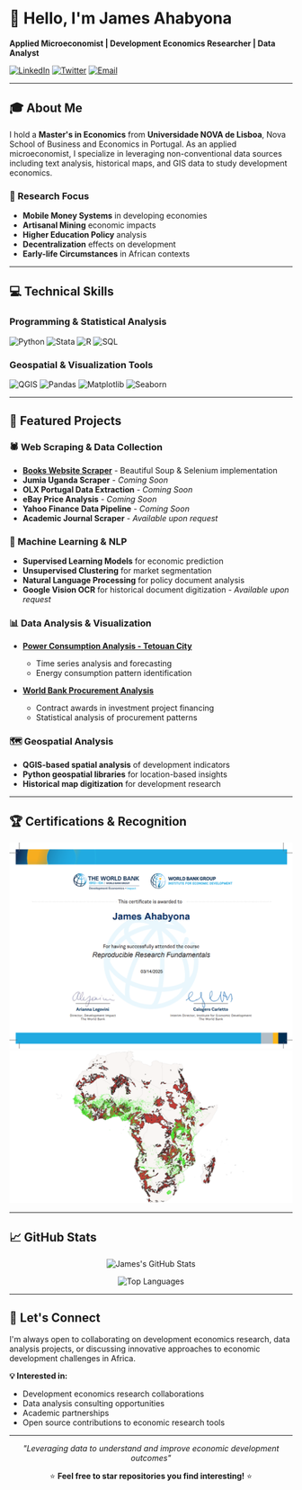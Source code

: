 # 👋 Hello, I'm James Ahabyona

**Applied Microeconomist | Development Economics Researcher | Data Analyst**

[![LinkedIn](https://img.shields.io/badge/LinkedIn-0077B5?style=for-the-badge&logo=linkedin&logoColor=white)](https://linkedin.com/in/james-ahabyona-236b81129/)
[![Twitter](https://img.shields.io/badge/Twitter-1DA1F2?style=for-the-badge&logo=twitter&logoColor=white)](https://x.com/a_ha256)
[![Email](https://img.shields.io/badge/Email-D14836?style=for-the-badge&logo=gmail&logoColor=white)](mailto:your-email@example.com)

---

## 🎓 About Me

I hold a **Master's in Economics** from **Universidade NOVA de Lisboa**, Nova School of Business and Economics in Portugal. As an applied microeconomist, I specialize in leveraging non-conventional data sources including text analysis, historical maps, and GIS data to study development economics.

### 🔬 Research Focus
- **Mobile Money Systems** in developing economies
- **Artisanal Mining** economic impacts
- **Higher Education Policy** analysis
- **Decentralization** effects on development
- **Early-life Circumstances** in African contexts

---

## 💻 Technical Skills

### Programming & Statistical Analysis
![Python](https://img.shields.io/badge/Python-3776AB?style=for-the-badge&logo=python&logoColor=white)
![Stata](https://img.shields.io/badge/Stata-1f4788?style=for-the-badge&logo=stata&logoColor=white)
![R](https://img.shields.io/badge/R-276DC3?style=for-the-badge&logo=r&logoColor=white)
![SQL](https://img.shields.io/badge/MySQL-4479A1?style=for-the-badge&logo=mysql&logoColor=white)

### Geospatial & Visualization Tools
![QGIS](https://img.shields.io/badge/QGIS-589632?style=for-the-badge&logo=qgis&logoColor=white)
![Pandas](https://img.shields.io/badge/Pandas-150458?style=for-the-badge&logo=pandas&logoColor=white)
![Matplotlib](https://img.shields.io/badge/Matplotlib-11557c?style=for-the-badge&logo=python&logoColor=white)
![Seaborn](https://img.shields.io/badge/Seaborn-3776AB?style=for-the-badge&logo=python&logoColor=white)

---

## 🚀 Featured Projects

### 🕷️ Web Scraping & Data Collection
- **[Books Website Scraper](https://github.com/Jamesahabyona/scrapping-websites)** - Beautiful Soup & Selenium implementation
- **Jumia Uganda Scraper** - *Coming Soon*
- **OLX Portugal Data Extraction** - *Coming Soon*
- **eBay Price Analysis** - *Coming Soon*
- **Yahoo Finance Data Pipeline** - *Coming Soon*
- **Academic Journal Scraper** - *Available upon request*

### 🤖 Machine Learning & NLP
- **Supervised Learning Models** for economic prediction
- **Unsupervised Clustering** for market segmentation  
- **Natural Language Processing** for policy document analysis
- **Google Vision OCR** for historical document digitization - *Available upon request*

### 📊 Data Analysis & Visualization
- **[Power Consumption Analysis - Tetouan City](https://github.com/Jamesahabyona/Power-consumption)** 
  - Time series analysis and forecasting
  - Energy consumption pattern identification
  
- **[World Bank Procurement Analysis](https://github.com/Jamesahabyona/World-Bank-Procurement-Data-Analysis)**
  - Contract awards in investment project financing
  - Statistical analysis of procurement patterns

### 🗺️ Geospatial Analysis
- **QGIS-based spatial analysis** of development indicators
- **Python geospatial libraries** for location-based insights
- **Historical map digitization** for development research

---

## 🏆 Certifications & Recognition

<div align="center">

![Reproducible Research](https://raw.githubusercontent.com/Jamesahabyona/Jamesahabyona/main/funamentals%20of%20reproducible%20research.png)
![DHS Gold Africa](https://raw.githubusercontent.com/Jamesahabyona/Jamesahabyona/main/dhsgoldafrica.png)

</div>

---

## 📈 GitHub Stats

<div align="center">

![James's GitHub Stats](https://github-readme-stats.vercel.app/api?username=Jamesahabyona&show_icons=true&theme=default&hide_border=true)

![Top Languages](https://github-readme-stats.vercel.app/api/top-langs/?username=Jamesahabyona&layout=compact&theme=default&hide_border=true)

</div>

---

## 🤝 Let's Connect

I'm always open to collaborating on development economics research, data analysis projects, or discussing innovative approaches to economic development challenges in Africa.

**💡 Interested in:**
- Development economics research collaborations
- Data analysis consulting opportunities  
- Academic partnerships
- Open source contributions to economic research tools

---

<div align="center">

*"Leveraging data to understand and improve economic development outcomes"*

⭐ **Feel free to star repositories you find interesting!** ⭐

</div>
